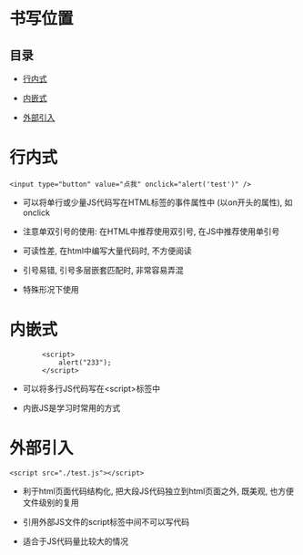 # 书写位置

## 目录

*   [行内式](#行内式)

*   [内嵌式](#内嵌式)

*   [外部引入](#外部引入)

# 行内式

`<input type="button" value="点我" onclick="alert('test')" />`

*   可以将单行或少量JS代码写在HTML标签的事件属性中 (以on开头的属性), 如onclick

*   注意单双引号的使用: 在HTML中推荐使用双引号, 在JS中推荐使用单引号

*   可读性差, 在html中编写大量代码时, 不方便阅读

*   引号易错, 引号多层嵌套匹配时, 非常容易弄混

*   特殊形况下使用

# 内嵌式

```纯文本
        <script>
            alert("233");
        </script>
```

*   可以将多行JS代码写在\<script>标签中

*   内嵌JS是学习时常用的方式

# 外部引入

`<script src="./test.js"></script>`

*   利于html页面代码结构化, 把大段JS代码独立到html页面之外, 既美观, 也方便文件级别的复用

*   引用外部JS文件的script标签中间不可以写代码

*   适合于JS代码量比较大的情况
